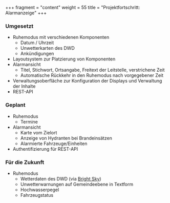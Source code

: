+++
fragment = "content"
weight = 55
title = "Projektfortschritt: Alarmanzeige"
+++

### Umgesetzt
- Ruhemodus mit verschiedenen Komponenten
  - Datum / Uhrzeit
  - Unwetterkarten des DWD
  - Ank&uuml;ndigungen
- Layoutsystem zur Platzierung von Komponenten
- Alarmansicht
  - Titel, Stichwort, Ortsangabe, Freitext der Leitstelle, verstrichene Zeit
  - Automatische R&uuml;ckkehr in den Ruhemodus nach vorgegebener Zeit
- Verwaltungsoberfl&auml;che zur Konfiguration der Displays und Verwaltung der Inhalte
- REST-API

### Geplant
- Ruhemodus
  - Termine
- Alarmansicht
  - Karte vom Zielort
  - Anzeige von Hydranten bei Brandeins&auml;tzen
  - Alarmierte Fahrzeuge/Einheiten
- Authentifizierung f&uuml;r REST-API

### F&uuml;r die Zukunft
- Ruhemodus
  - Wetterdaten des DWD (via [Bright Sky](https://brightsky.dev/))
  - Unwetterwarnungen auf Gemeindeebene in Textform
  - Hochwasserpegel
  - Fahrzeugstatus